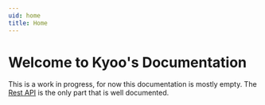 ```yaml
---
uid: home
title: Home
---
```


# Welcome to Kyoo's Documentation

This is a work in progress, for now this documentation is mostly empty. The [Rest API](https://demo.kyoo.moe/redoc) is the only part that is well documented.

